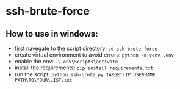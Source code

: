 # ssh-brute-force

## How to use in windows:
- first navegate to the script directory:
  `cd ssh-brute-force`
- create virtual environment to avoid errors:
  `python -m venv .env`
- enable the env:
  `.\.env\Scripts\activate`
- install the requirements:
  `pip install requirements.txt`
- run the script:
  `python ssh-brute.py TARGET-IP USERNAME PATH\TO\YOUR\LIST.txt`
